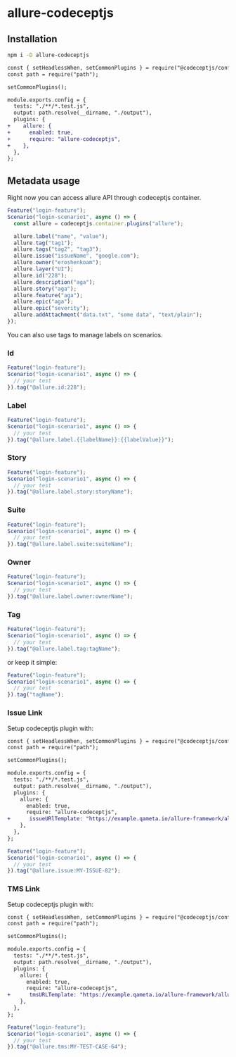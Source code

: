 # allure-codeceptjs

## Installation

```bash
npm i -D allure-codeceptjs
```

```diff
const { setHeadlessWhen, setCommonPlugins } = require("@codeceptjs/configure");
const path = require("path");

setCommonPlugins();

module.exports.config = {
  tests: "./**/*.test.js",
  output: path.resolve(__dirname, "./output"),
  plugins: {
+    allure: {
+      enabled: true,
+      require: "allure-codeceptjs",
+    },
  },
};
```

## Metadata usage

Right now you can access allure API through codeceptjs container.

```js
Feature("login-feature");
Scenario("login-scenario1", async () => {
  const allure = codeceptjs.container.plugins("allure");

  allure.label("name", "value");
  allure.tag("tag1");
  allure.tags("tag2", "tag3");
  allure.issue("issueName", "google.com");
  allure.owner("eroshenkoam");
  allure.layer("UI");
  allure.id("228");
  allure.description("aga");
  allure.story("aga");
  allure.feature("aga");
  allure.epic("aga");
  allure.epic("severity");
  allure.addAttachment("data.txt", "some data", "text/plain");
});
```

You can also use tags to manage labels on scenarios.

### Id

```javascript
Feature("login-feature");
Scenario("login-scenario1", async () => {
  // your test
}).tag("@allure.id:228");
```

### Label

```javascript
Feature("login-feature");
Scenario("login-scenario1", async () => {
  // your test
}).tag("@allure.label.{{labelName}}:{{labelValue}}");
```

### Story

```javascript
Feature("login-feature");
Scenario("login-scenario1", async () => {
  // your test
}).tag("@allure.label.story:storyName");
```
### Suite

```javascript
Feature("login-feature");
Scenario("login-scenario1", async () => {
  // your test
}).tag("@allure.label.suite:suiteName");
```

### Owner

```javascript
Feature("login-feature");
Scenario("login-scenario1", async () => {
  // your test
}).tag("@allure.label.owner:ownerName");
```

### Tag

```javascript
Feature("login-feature");
Scenario("login-scenario1", async () => {
  // your test
}).tag("@allure.label.tag:tagName");
```
or keep it simple:

```javascript
Feature("login-feature");
Scenario("login-scenario1", async () => {
  // your test
}).tag("tagName");
```

### Issue Link

Setup codeceptjs plugin with: 

```diff
const { setHeadlessWhen, setCommonPlugins } = require("@codeceptjs/configure");
const path = require("path");

setCommonPlugins();

module.exports.config = {
  tests: "./**/*.test.js",
  output: path.resolve(__dirname, "./output"),
  plugins: {
    allure: {
      enabled: true,
      require: "allure-codeceptjs",
+      issueURlTemplate: "https://example.qameta.io/allure-framework/allure-js/issues/%s",
    },
  },
};
```

```javascript
Feature("login-feature");
Scenario("login-scenario1", async () => {
  // your test
}).tag("@allure.issue:MY-ISSUE-82");
```

### TMS Link

Setup codeceptjs plugin with: 

```diff
const { setHeadlessWhen, setCommonPlugins } = require("@codeceptjs/configure");
const path = require("path");

setCommonPlugins();

module.exports.config = {
  tests: "./**/*.test.js",
  output: path.resolve(__dirname, "./output"),
  plugins: {
    allure: {
      enabled: true,
      require: "allure-codeceptjs",
+      tmsURLTemplate: "https://example.qameta.io/allure-framework/allure-js/tests/%s",
    },
  },
};
```

```javascript
Feature("login-feature");
Scenario("login-scenario1", async () => {
  // your test
}).tag("@allure.tms:MY-TEST-CASE-64");
```
